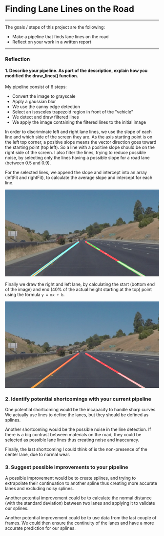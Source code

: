 # **Finding Lane Lines on the Road**

---

The goals / steps of this project are the following:
* Make a pipeline that finds lane lines on the road
* Reflect on your work in a written report

---

### Reflection

#### 1. Describe your pipeline. As part of the description, explain how you modified the draw_lines() function.

My pipeline consist of 6 steps:
  * Convert the image to grayscale
  * Apply a gaussian blur
  * We use the canny edge detection
  * Select an  isosceles trapezoid region in front of the "vehicle"
  * We detect and draw filtered lines
  * We apply the image containing the filtered lines to the initial image

In order to discriminate left and right lane lines, we use the slope of each line and which side of the screen they are.
As the axis starting point is on the left top corner, a positive slope means the vector direction goes toward the starting point (top left). So a line with a positive slope should be on the right side of the screen.
I also filter the lines, trying to reduce possible noise, by selecting only the lines having a possible slope for a road lane (between 0.5 and 0.9).

For the selected lines, we append the slope and intercept into an array (leftFit and rightFit), to calculate the average slope and intercept for each line.


![image2](./test_images_output/2-image_1.png "Image containing the filtered lines and the draw lane")


Finally we draw the right and left lane, by calculating the start (bottom end of the image) and end (40% of the actual height starting at the top) point using the formula `y = mx + b`.


![image1](./test_images_output/image_1.png "Final image")

### 2. Identify potential shortcomings with your current pipeline

One potential shortcoming would be the incapacity to handle sharp curves. We actually use lines to define the lanes, but they should be defined as splines.

Another shortcoming would be the possible noise in the line detection. If there is a big contrast between materials on the road, they could be selected as possible lane lines thus creating noise and inaccuracy.

Finally, the last shortcoming I could think of is the non-presence of the center lane, due to normal wear.


### 3. Suggest possible improvements to your pipeline

A possible improvement would be to create splines, and trying to extrapolate their continuation to another spline thus creating more accurate lanes and excluding noisy splines.

Another potential improvement could be to calculate the normal distance (with the standard deviation) between two lanes and applying it to validate our splines.

Another potential improvement could be to use data from the last couple of frames. We could then ensure the continuity of the lanes and have a more accurate prediction for our splines.
